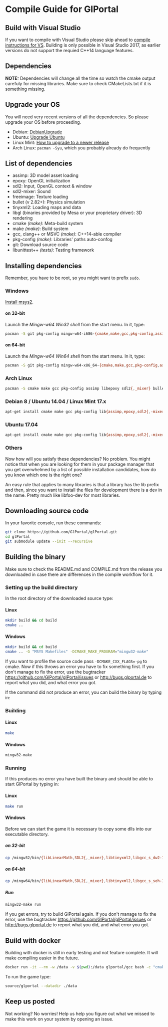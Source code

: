 # Compile Guide for GlPortal

## Build with Visual Studio
If you want to compile with Visual Studio please skip ahead to [compile instructions for VS](https://github.com/GlPortal/glportal-vs).
Building is only possible in Visual Studio 2017, as earlier versions do not support the requied C++14 language features.

## Dependencies
**NOTE:** Dependencies will change all the time so watch the cmake output carefuly for missing libraries.
Make sure to check CMakeLists.txt if it is something missing.

## Upgrade your OS
You will need very recent versions of all the dependencies. So please upgrade your OS before proceeding.

* Debian: [DebianUpgrade](https://wiki.debian.org/DebianUpgrade)
* Ubuntu: [Upgrade Ubuntu](http://www.ubuntu.com/download/desktop/upgrade)
* Linux Mint: [How to upgrade to a newer release](https://community.linuxmint.com/tutorial/view/2)
* Arch Linux: `pacman -Syu`, which you probably already do frequently

## List of dependencies
- assimp: 3D model asset loading
- epoxy: OpenGL initialization
- sdl2: Input, OpenGL context & window
- sdl2-mixer: Sound
- freeimage: Texture loading
- bullet (v 2.82+): Physics simulation
- tinyxml2: Loading maps and data
- libgl (binaries provided by Mesa or your proprietary driver): 3D rendering
- cmake *(make)*: Meta-build system
- make *(make)*: Build system
- gcc, clang++ or MSVC *(make)*: C++14-able compiler
- pkg-config *(make)*: Libraries' paths auto-confog
- git: Download source code
- libunittest++ *(tests)*: Testing framework

## Installing dependencies
Remember, you have to be root, so you might want to prefix `sudo`.

### Windows
[Install msys2](http://msys2.github.io/).

#### on 32-bit
Launch the *Mingw-w64 Win32 shell* from the start menu. In it, type:
```bash
pacman -S git pkg-config mingw-w64-i686-{cmake,make,gcc,pkg-config,assimp,libepoxy,SDL2{,_mixer},bullet,tinyxml2,freeimage}
```

#### on 64-bit
Launch the *Mingw-w64 Win64 shell* from the start menu. In it, type:
```bash
pacman -S git pkg-config mingw-w64-x86_64-{cmake,make,gcc,pkg-config,assimp,libepoxy,SDL2{,_mixer},bullet,tinyxml2,freeimage}
```

### Arch Linux
```bash
pacman -S cmake make gcc pkg-config assimp libepoxy sdl2{,_mixer} bullet mesa tinyxml2 freeimage
```

### Debian 8 / Ubuntu 14.04 / Linux Mint 17.x
```bash
apt-get install cmake make gcc pkg-config lib{assimp,epoxy,sdl2{,-mixer},bullet,tinyxml2,gl1-mesa,unittest++,freeimage}-dev
```

### Ubuntu 17.04
```bash
apt-get install cmake make gcc pkg-config lib{assimp,epoxy,sdl2{,-mixer},bullet,tinyxml2,gl1-mesa,unittest++,freeimageplus}-dev
```

### Others
Now how will you satisfy these dependencies? No problem. You might notice that when you
are looking for them in your package manager that you get overwhelmed by a list of possible
installation candidates, how do you know which one is the right one?

An easy rule that applies to many libraries is that a library has the lib prefix and then,
since you want to install the files for development there is a dev in the name.
Pretty much like libfoo-dev for most libraries.

## Downloading source code

In your favorite console, run these commands:

```bash
git clone https://github.com/GlPortal/glPortal.git
cd glPortal
git submodule update --init --recursive
```

## Building the binary

Make sure to check the README.md and COMPILE.md from the release you downloaded in case
there are differences in the compile workflow for it.

### Setting up the build directory
In the root directory of the downloaded source type:
#### Linux
```bash
mkdir build && cd build
cmake ..
```

#### Windows
```bash
mkdir build && cd build
cmake .. -G "MSYS Makefiles" -DCMAKE_MAKE_PROGRAM="mingw32-make"
```


If you want to profile the source code pass `-DCMAKE_CXX_FLAGS=-pg` to cmake.
Now if this throws an error you have to fix something first. If you don't manage to fix the error, use the
bugtracker https://github.com/GlPortal/glPortal/issues or http://bugs.glportal.de to report what you did, and what error you got.

If the command did not produce an error, you can build the binary by typing in:

### Building
#### Linux
```bash
make
```

#### Windows
```bash
mingw32-make
```

### Running
If this produces no error you have built the binary and should be able to start GlPortal by typing in:
#### Linux
```bash
make run
```

#### Windows
Before we can start the game it is necessary to copy some dlls into our executable directory.

##### on 32-bit
```bash
cp /mingw32/bin/{libLinearMath,SDL2{,_mixer},libtinyxml2,libgcc_s_dw2-1,libstdc++-6,libmodplug-1,libvorbisfile-3,libvorbis-0,libogg-0,libassimp,libBulletCollision,libBulletDynamics,libepoxy-0,libwinpthread-1,libfluidsynth-1,libminizip-1,zlib1,libFLAC-8,libmad-0,libbz2-1,libglib-2.0-0,libportaudio-2,libsndfile-1,libintl-8,libspeex-1,libvorbisenc-2,libiconv-2}.dll source
```

##### on 64-bit
```bash
cp /mingw64/bin/{libLinearMath,SDL2{,_mixer},libtinyxml2,libgcc_s_seh-1,libstdc++-6,libmodplug-1,libvorbisfile-3,libvorbis-0,libogg-0,libassimp,libBulletCollision,libBulletDynamics,libepoxy-0,libwinpthread-1,libfluidsynth-1,libminizip-1,zlib1,libFLAC-8,libmad-0,libbz2-1,libglib-2.0-0,libportaudio-2,libsndfile-1,libintl-8,libspeex-1,libvorbisenc-2,libiconv-2,libpcre-1}.dll source
```

##### Run
```bash
mingw32-make run
```

If you get errors, try to build GlPortal again. If you don't manage to fix the error, use the
bugtracker https://github.com/GlPortal/glPortal/issues or http://bugs.glportal.de to report what you did, and what error you got.

## Build with docker
Building with docker is still in early testing and not feature complete. It will make compiling easier in the future.
```bash
docker run -it --rm -w /data -v $(pwd):/data glportal/gcc bash -c "cmake ./; make"
```

To run the game type:
```bash
source/glportal --datadir ./data
```

## Keep us posted
Not working? No worries! Help us help you figure out what we missed to make this work on
your system by opening an issue.

